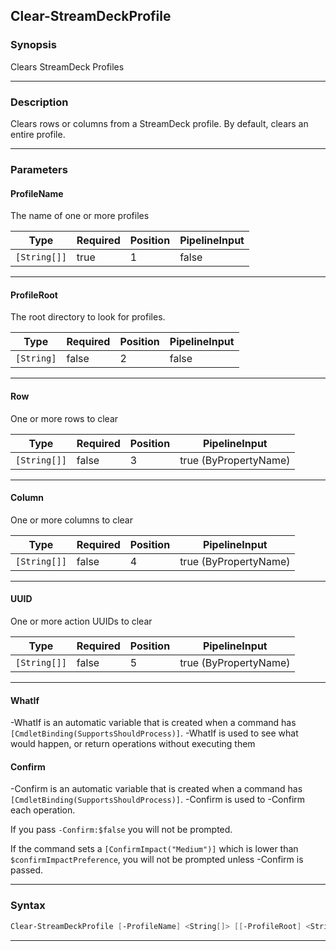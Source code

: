 Clear-StreamDeckProfile
-----------------------
### Synopsis
Clears StreamDeck Profiles

---
### Description

Clears rows or columns from a StreamDeck profile.  By default, clears an entire profile.

---
### Parameters
#### **ProfileName**

The name of one or more profiles






|Type        |Required|Position|PipelineInput|
|------------|--------|--------|-------------|
|`[String[]]`|true    |1       |false        |



---
#### **ProfileRoot**

The root directory to look for profiles.






|Type      |Required|Position|PipelineInput|
|----------|--------|--------|-------------|
|`[String]`|false   |2       |false        |



---
#### **Row**

One or more rows to clear






|Type        |Required|Position|PipelineInput        |
|------------|--------|--------|---------------------|
|`[String[]]`|false   |3       |true (ByPropertyName)|



---
#### **Column**

One or more columns to clear






|Type        |Required|Position|PipelineInput        |
|------------|--------|--------|---------------------|
|`[String[]]`|false   |4       |true (ByPropertyName)|



---
#### **UUID**

One or more action UUIDs to clear






|Type        |Required|Position|PipelineInput        |
|------------|--------|--------|---------------------|
|`[String[]]`|false   |5       |true (ByPropertyName)|



---
#### **WhatIf**
-WhatIf is an automatic variable that is created when a command has ```[CmdletBinding(SupportsShouldProcess)]```.
-WhatIf is used to see what would happen, or return operations without executing them
#### **Confirm**
-Confirm is an automatic variable that is created when a command has ```[CmdletBinding(SupportsShouldProcess)]```.
-Confirm is used to -Confirm each operation.
    
If you pass ```-Confirm:$false``` you will not be prompted.
    
    
If the command sets a ```[ConfirmImpact("Medium")]``` which is lower than ```$confirmImpactPreference```, you will not be prompted unless -Confirm is passed.

---
### Syntax
```PowerShell
Clear-StreamDeckProfile [-ProfileName] <String[]> [[-ProfileRoot] <String>] [[-Row] <String[]>] [[-Column] <String[]>] [[-UUID] <String[]>] [-WhatIf] [-Confirm] [<CommonParameters>]
```
---

